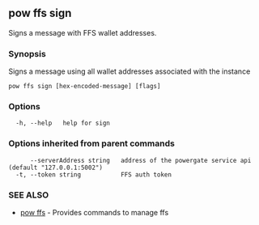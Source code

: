 ## pow ffs sign

Signs a message with FFS wallet addresses.

### Synopsis

Signs a message using all wallet addresses associated with the instance

```
pow ffs sign [hex-encoded-message] [flags]
```

### Options

```
  -h, --help   help for sign
```

### Options inherited from parent commands

```
      --serverAddress string   address of the powergate service api (default "127.0.0.1:5002")
  -t, --token string           FFS auth token
```

### SEE ALSO

* [pow ffs](pow_ffs.md)	 - Provides commands to manage ffs

